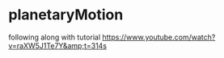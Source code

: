 # planetaryMotion
following along with tutorial https://www.youtube.com/watch?v=raXW5J1Te7Y&amp;t=314s

